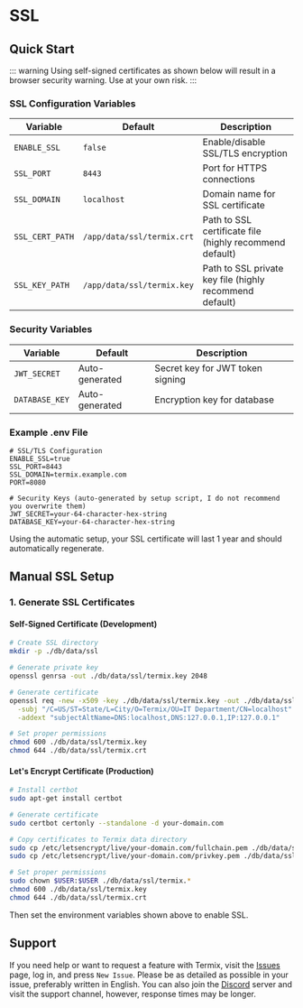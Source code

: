 # SSL

## Quick Start

::: warning
Using self-signed certificates as shown below will result in a browser security warning. Use at your own risk.
:::

### SSL Configuration Variables

| Variable        | Default                    | Description                                                     |
|-----------------|----------------------------|-----------------------------------------------------------------|
| `ENABLE_SSL`    | `false`                    | Enable/disable SSL/TLS encryption                               |
| `SSL_PORT`      | `8443`                     | Port for HTTPS connections                                      |
| `SSL_DOMAIN`    | `localhost`                | Domain name for SSL certificate                                 |
| `SSL_CERT_PATH` | `/app/data/ssl/termix.crt` | Path to SSL certificate file (highly recommend default)         |
| `SSL_KEY_PATH`  | `/app/data/ssl/termix.key` | Path to SSL private key file (highly recommend default)         |

### Security Variables

| Variable       | Default        | Description                      |
|----------------|----------------|----------------------------------|
| `JWT_SECRET`   | Auto-generated | Secret key for JWT token signing |
| `DATABASE_KEY` | Auto-generated | Encryption key for database      |

### Example .env File

```env
# SSL/TLS Configuration
ENABLE_SSL=true
SSL_PORT=8443
SSL_DOMAIN=termix.example.com
PORT=8080

# Security Keys (auto-generated by setup script, I do not recommend you overwrite them)
JWT_SECRET=your-64-character-hex-string
DATABASE_KEY=your-64-character-hex-string
```

Using the automatic setup, your SSL certificate will last 1 year and should automatically regenerate.

## Manual SSL Setup

### 1. Generate SSL Certificates

#### Self-Signed Certificate (Development)

```bash
# Create SSL directory
mkdir -p ./db/data/ssl

# Generate private key
openssl genrsa -out ./db/data/ssl/termix.key 2048

# Generate certificate
openssl req -new -x509 -key ./db/data/ssl/termix.key -out ./db/data/ssl/termix.crt -days 365 \
  -subj "/C=US/ST=State/L=City/O=Termix/OU=IT Department/CN=localhost" \
  -addext "subjectAltName=DNS:localhost,DNS:127.0.0.1,IP:127.0.0.1"

# Set proper permissions
chmod 600 ./db/data/ssl/termix.key
chmod 644 ./db/data/ssl/termix.crt
```

#### Let's Encrypt Certificate (Production)

```bash
# Install certbot
sudo apt-get install certbot

# Generate certificate
sudo certbot certonly --standalone -d your-domain.com

# Copy certificates to Termix data directory
sudo cp /etc/letsencrypt/live/your-domain.com/fullchain.pem ./db/data/ssl/termix.crt
sudo cp /etc/letsencrypt/live/your-domain.com/privkey.pem ./db/data/ssl/termix.key

# Set proper permissions
sudo chown $USER:$USER ./db/data/ssl/termix.*
chmod 600 ./db/data/ssl/termix.key
chmod 644 ./db/data/ssl/termix.crt
```

Then set the environment variables shown above to enable SSL.

## Support

If you need help or want to request a feature with Termix, visit the [Issues](https://github.com/Termix-SSH/Support/issues) page, log in, and press `New Issue`.
Please be as detailed as possible in your issue, preferably written in English. You can also join the [Discord](https://discord.gg/jVQGdvHDrf) server and visit the support
channel, however, response times may be longer.